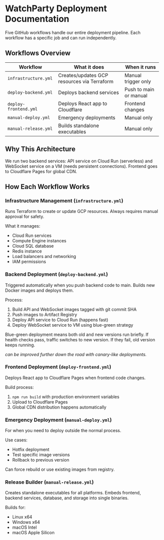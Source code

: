 # WatchParty Deployment Documentation

Five GitHub workflows handle our entire deployment pipeline. Each workflow has a specific job and can run independently.

## Workflows Overview

| Workflow | What it does | When it runs |
|----------|-------------|--------------|
| `infrastructure.yml` | Creates/updates GCP resources via Terraform | Manual trigger only |
| `deploy-backend.yml` | Deploys backend services | Push to main or manual |
| `deploy-frontend.yml` | Deploys React app to Cloudflare | Frontend changes |
| `manual-deploy.yml` | Emergency deployments | Manual only |
| `manual-release.yml` | Builds standalone executables | Manual only |

## Why This Architecture

We run two backend services: API service on Cloud Run (serverless) and WebSocket service on a VM (needs persistent connections). Frontend goes to Cloudflare Pages for global CDN.

## How Each Workflow Works

### Infrastructure Management (`infrastructure.yml`)

Runs Terraform to create or update GCP resources. Always requires manual approval for safety.

What it manages:
- Cloud Run services
- Compute Engine instances  
- Cloud SQL database
- Redis instance
- Load balancers and networking
- IAM permissions


### Backend Deployment (`deploy-backend.yml`)

Triggered automatically when you push backend code to main. Builds new Docker images and deploys them.

Process:
1. Build API and WebSocket images tagged with git commit SHA
2. Push images to Artifact Registry
3. Deploy API service to Cloud Run (happens fast)
4. Deploy WebSocket service to VM using blue-green strategy

Blue-green deployment means both old and new versions run briefly. If health checks pass, traffic switches to new version. If they fail, old version keeps running.

*can be improved further down the road with canary-like deployments.*

### Frontend Deployment (`deploy-frontend.yml`)

Deploys React app to Cloudflare Pages when frontend code changes.

Build process:
1. `npm run build` with production environment variables
2. Upload to Cloudflare Pages
3. Global CDN distribution happens automatically

### Emergency Deployment (`manual-deploy.yml`)

For when you need to deploy outside the normal process.

Use cases:
- Hotfix deployment
- Test specific image versions
- Rollback to previous version

Can force rebuild or use existing images from registry.

### Release Builder (`manual-release.yml`)

Creates standalone executables for all platforms. Embeds frontend, backend services, database, and storage into single binaries.

Builds for:
- Linux x64
- Windows x64  
- macOS Intel
- macOS Apple Silicon
